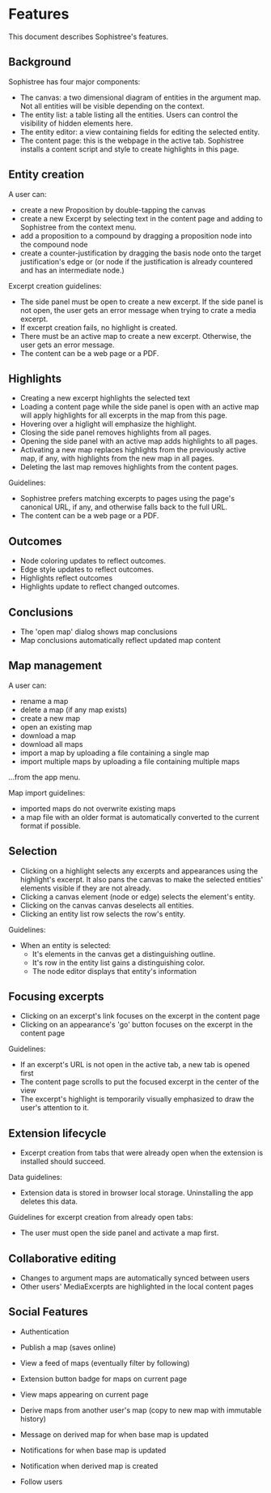 # Features

This document describes Sophistree's features.

## Background

Sophistree has four major components:

- The canvas: a two dimensional diagram of entities in the argument map. Not all entities
  will be visible depending on the context.
- The entity list: a table listing all the entities. Users can control the visibility of hidden
  elements here.
- The entity editor: a view containing fields for editing the selected entity.
- The content page: this is the webpage in the active tab. Sophistree installs a content script and
  style to create highlights in this page.

## Entity creation

A user can:

- create a new Proposition by double-tapping the canvas
- create a new Excerpt by selecting text in the content page and adding to Sophistree from the
  context menu.
- add a proposition to a compound by dragging a proposition node into the compound node
- create a counter-justification by dragging the basis node onto the target justification's edge or
  (or node if the justification is already countered and has an intermediate node.)

Excerpt creation guidelines:

- The side panel must be open to create a new excerpt. If the side panel is not open, the user gets an
  error message when trying to crate a media excerpt.
- If excerpt creation fails, no highlight is created.
- There must be an active map to create a new excerpt. Otherwise, the user gets an error message.
- The content can be a web page or a PDF.

## Highlights

- Creating a new excerpt highlights the selected text
- Loading a content page while the side panel is open with an active map will apply highlights for all
  excerpts in the map from this page.
- Hovering over a higlight will emphasize the highlight.
- Closing the side panel removes highlights from all pages.
- Opening the side panel with an active map adds highlights to all pages.
- Activating a new map replaces highlights from the previously active map, if any, with
  highlights from the new map in all pages.
- Deleting the last map removes highlights from the content pages.

Guidelines:

- Sophistree prefers matching excerpts to pages using the page's canonical URL, if any, and
  otherwise falls back to the full URL.
- The content can be a web page or a PDF.

## Outcomes

- Node coloring updates to reflect outcomes.
- Edge style updates to reflect outcomes.
- Highlights reflect outcomes
- Highlights update to reflect changed outcomes.

## Conclusions

- The 'open map' dialog shows map conclusions
- Map conclusions automatically reflect updated map content

## Map management

A user can:

- rename a map
- delete a map (if any map exists)
- create a new map
- open an existing map
- download a map
- download all maps
- import a map by uploading a file containing a single map
- import multiple maps by uploading a file containing multiple maps

…from the app menu.

Map import guidelines:

- imported maps do not overwrite existing maps
- a map file with an older format is automatically converted to the current format if possible.

## Selection

- Clicking on a highlight selects any excerpts and appearances using the highlight's excerpt. It
  also pans the canvas to make the selected entities' elements visible if they are not already.
- Clicking a canvas element (node or edge) selects the element's entity.
- Clicking on the canvas canvas deselects all entities.
- Clicking an entity list row selects the row's entity.

Guidelines:

- When an entity is selected:
  - It's elements in the canvas get a distinguishing outline.
  - It's row in the entity list gains a distinguishing color.
  - The node editor displays that entity's information

## Focusing excerpts

- Clicking on an excerpt's link focuses on the excerpt in the content page
- Clicking on an appearance's 'go' button focuses on the excerpt in the content page

Guidelines:

- If an excerpt's URL is not open in the active tab, a new tab is opened first
- The content page scrolls to put the focused excerpt in the center of the view
- The excerpt's highlight is temporarily visually emphasized to draw the user's attention to it.

## Extension lifecycle

- Excerpt creation from tabs that were already open when the extension is installed should succeed.

Data guidelines:

- Extension data is stored in browser local storage. Uninstalling the app deletes this data.

Guidelines for excerpt creation from already open tabs:

- The user must open the side panel and activate a map first.

## Collaborative editing

- Changes to argument maps are automatically synced between users
- Other users' MediaExcerpts are highlighted in the local content pages

## Social Features

- Authentication

- Publish a map (saves online)
- View a feed of maps (eventually filter by following)

- Extension button badge for maps on current page
- View maps appearing on current page

- Derive maps from another user's map (copy to new map with immutable history)
- Message on derived map for when base map is updated
- Notifications for when base map is updated
- Notification when derived map is created

- Follow users
